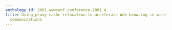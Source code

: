 ```yaml
---
anthology_id: 2001.wwwconf_conference-2001.4
title: Using proxy cache relocation to accelerate Web browsing in wireless/mobile
  communications
---
```

